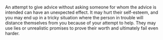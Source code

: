An attempt to give advice without asking someone for whom the advice is intended can have an unexpected effect. It may hurt their self-esteem, and you may end up in a tricky situation where the person in trouble will distance themselves from you because of your attempt to help. They may use lies or unrealistic promises to prove their worth and ultimately fail even harder.
